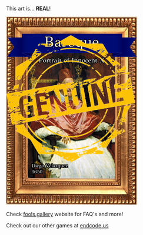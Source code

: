 This art is... 
 **REAL**! 
 
 ![alt text](Portrait_of_Innocent_X_Real.png?raw=true "Artwork Card")  
 
 Check [fools.gallery](https://fools.gallery/) website for FAQ's and more! 
 
 Check out our other games at [endcode.us](https://endcode.us/)